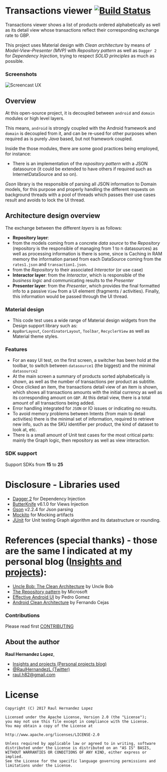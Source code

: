 # Transactions viewer [![Build Status](https://travis-ci.org/raulh82vlc/Transactions-Viewer.svg?branch=master)](https://travis-ci.org/raulh82vlc/Transactions-Viewer)
Transactions viewer shows a list of products ordered alphabetically as well as its detail view whose transactions reflect their
corresponding exchange rate to GBP.

This project uses Material design with *Clean architecture* by means of *Model-View-Presenter (MVP)* with *Repository pattern*
as well as `Dagger 2` for *Dependency Injection*, trying to respect *SOLID principles* as much as possible.

### Screenshots
![Screencast UX](./art/transactions_viewer.gif)

## Overview
At this open-source project, it is decoupled between `android` and `domain` modules or high level layers.

This means, `android` is strongly coupled with the Android framework and `domain` is decoupled from it, and can be re-used for other purposes when
required as is purely *Java* based, but not framework coupled.

Inside the those modules, there are some good practices being employed, for instance:
- There is an implementation of the *repository pattern* with a JSON datasource (it could be extended to have others if required such as InternetDataSource and so on).

*Gson* library is the responsible of parsing all JSON information to Domain models, for this purpose and properly handling 
the different requests on background threads with a pool of threads which passes their use cases result and avoids to lock the
UI thread.

## Architecture design overview
The exchange between the different *layers* is as follows:
- **Repository layer**:
 - from the models coming from a concrete *data source* to the *Repository* (repository is the responsible of managing from 1 to n datasources) as well as processing information is there is some, since is Caching in RAM memory the information parsed from each DataSource coming from the 
 `rates1.json` and `transaction1.json`.
 - from the *Repository* to their associated *Interactor* (or use case)
- **Interactor layer**: from the *Interactor*, which is responsible of the *business logic* and communicating results to the *Presenter*
- **Presenter layer**: from the *Presenter*, which provides the final formatted info to a passive `View` from a UI element (fragments / activities).
Finally, this information would be passed through the UI thread.


### Material design
- This code test uses a wide range of Material design widgets from the Design support library such as:
- `AppBarLayout`, `CoordinatorLayout`, `Toolbar`, `RecyclerView` as well as Material theme styles.

### Features
- For an easy UI test, on the first screen, a switcher has been hold at the toolbar, to switch between `datasource1` (the biggest) and the minimal `datasource2`
- At the main screen a summary of products sorted alphabetically is shown, as well as the number of transactions per product as subtitle.
- Once clicked an item, the transactions detail view of an item is shown, which shows all transactions amounts with the initial currency
as well as its corresponding amount on `GBP`. At this detail view, there is a total amount of all transactions being added.
- Error handling integrated for `JSON` or IO issues or indicating no results.
- To avoid memory problems between Intents (from main to detail activities) there is the minimal set of information, required to retrieve new
info, such as the SKU identifier per product, the kind of dataset to look at, etc.
- There is a small amount of Unit test cases for the most critical parts: mainly the Graph logic, then repository as well as view interaction.

### SDK support
Support SDKs from **15** to **25**

# Disclosure - Libraries used
- [Dagger 2](http://google.github.io/dagger) for Dependency Injection
- [ButterKnife](http://jakewharton.github.io/butterknife) v6.1.0 for Views Injection
- [Gson](https://github.com/google/gson/blob/master/UserGuide.md) v2.2.4 for Json parsing
- [Mockito](http://site.mockito.org/) for Mocking artifacts
- [JUnit](http://junit.org/) for Unit testing Graph algorithm and its datastructure or rounding.

# References (special thanks) - those are the same I indicated at my personal blog ([Insights and projects](https://raulh82vlc.github.io/Movies-Finder)): 
- [Uncle Bob: The Clean Architecture](https://blog.8thlight.com/uncle-bob/2012/08/13/the-clean-architecture.html) by Uncle Bob
- [The Repository pattern](https://msdn.microsoft.com/en-us/library/ff649690.aspx) by Microsoft
- [Effective Android UI](https://github.com/pedrovgs/EffectiveAndroidUI) by Pedro Gomez
- [Android Clean Architecture](https://github.com/android10/Android-CleanArchitecture) by Fernando Cejas

### Contributions
Please read first [CONTRIBUTING](./CONTRIBUTING.md)

## About the author
**Raul Hernandez Lopez**,
- [Insights and projects (Personal projects blog)](https://raulh82vlc.github.io/Movies-Finder)
- [@RaulHernandezL (Twitter)](https://twitter.com/RaulHernandezL)
- [raul.h82@gmail.com](mailto:raul.h82@gmail.com)

# License
```
Copyright (C) 2017 Raul Hernandez Lopez

Licensed under the Apache License, Version 2.0 (the "License");
you may not use this file except in compliance with the License.
You may obtain a copy of the License at

http://www.apache.org/licenses/LICENSE-2.0

Unless required by applicable law or agreed to in writing, software
distributed under the License is distributed on an "AS IS" BASIS,
WITHOUT WARRANTIES OR CONDITIONS OF ANY KIND, either express or implied.
See the License for the specific language governing permissions and
limitations under the License.
```

